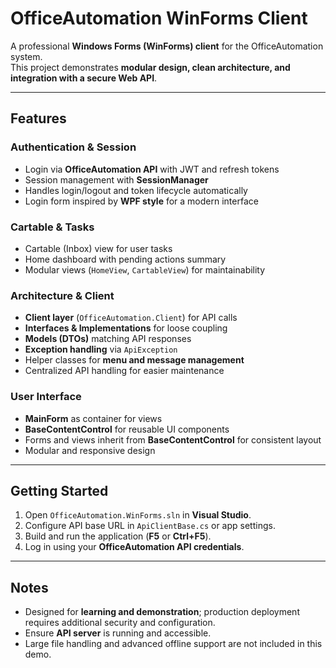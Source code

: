 # OfficeAutomation WinForms Client

A professional **Windows Forms (WinForms) client** for the OfficeAutomation system.  
This project demonstrates **modular design, clean architecture, and integration with a secure Web API**.

---

## Features

### Authentication & Session
- Login via **OfficeAutomation API** with JWT and refresh tokens
- Session management with **SessionManager**
- Handles login/logout and token lifecycle automatically
- Login form inspired by **WPF style** for a modern interface

### Cartable & Tasks
- Cartable (Inbox) view for user tasks
- Home dashboard with pending actions summary
- Modular views (`HomeView`, `CartableView`) for maintainability

### Architecture & Client
- **Client layer** (`OfficeAutomation.Client`) for API calls
- **Interfaces & Implementations** for loose coupling
- **Models (DTOs)** matching API responses
- **Exception handling** via `ApiException`
- Helper classes for **menu and message management**
- Centralized API handling for easier maintenance

### User Interface
- **MainForm** as container for views
- **BaseContentControl** for reusable UI components
- Forms and views inherit from **BaseContentControl** for consistent layout
- Modular and responsive design

---

## Getting Started

1. Open `OfficeAutomation.WinForms.sln` in **Visual Studio**.
2. Configure API base URL in `ApiClientBase.cs` or app settings.
3. Build and run the application (**F5** or **Ctrl+F5**).
4. Log in using your **OfficeAutomation API credentials**.

---

## Notes

- Designed for **learning and demonstration**; production deployment requires additional security and configuration.
- Ensure **API server** is running and accessible.
- Large file handling and advanced offline support are not included in this demo.

